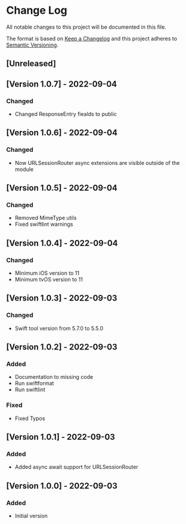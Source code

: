 # Change Log
All notable changes to this project will be documented in this file.

The format is based on [Keep a Changelog](http://keepachangelog.com/)
and this project adheres to [Semantic Versioning](http://semver.org/).

## [Unreleased]

## [Version 1.0.7] - 2022-09-04
### Changed
- Changed ResponseEntry fiealds to public

## [Version 1.0.6] - 2022-09-04
### Changed
- Now URLSessionRouter async extensions are visible outside of the module

## [Version 1.0.5] - 2022-09-04
### Changed
- Removed MimeType utils
- Fixed swiftlint warnings


## [Version 1.0.4] - 2022-09-04
### Changed
- Minimum iOS version to 11
- Minimum tvOS version to 11

## [Version 1.0.3] - 2022-09-03
### Changed
- Swift tool version from 5.7.0 to 5.5.0

## [Version 1.0.2] - 2022-09-03
### Added
- Documentation to missing code
- Run swiftformat
- Run swiftlint
### Fixed
- Fixed Typos

## [Version 1.0.1] - 2022-09-03
### Added
- Added async await support for URLSessionRouter


## [Version 1.0.0] - 2022-09-03
### Added
- Initial version
